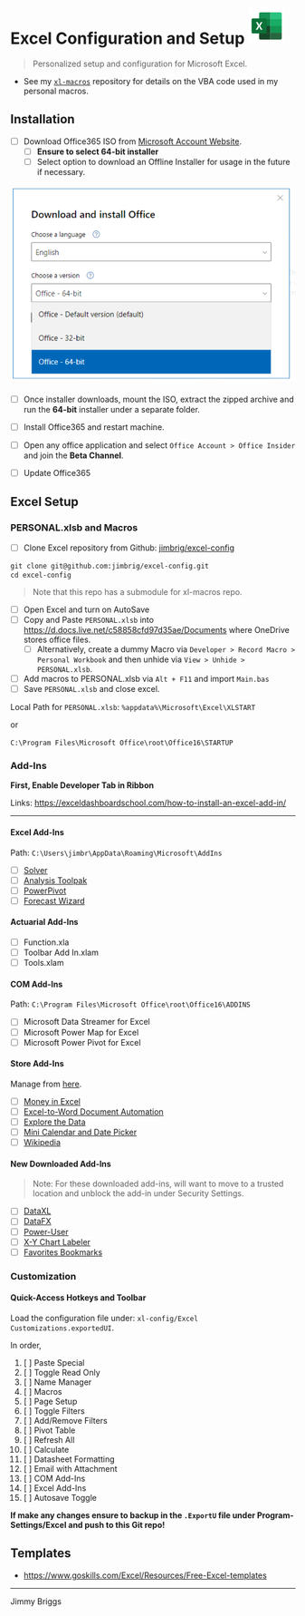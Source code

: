 # Excel Configuration and Setup <img src="images/icons8_microsoft_excel_2019_64.png">

> Personalized setup and configuration for Microsoft Excel.

- See my [`xl-macros`](https://github.com/jimbrig/xl-macros/tree/259b05ae8b62313aecddfba546a4e75e2cee03d1) repository for details on the VBA code used in my personal macros.

## Installation

- [ ] Download Office365 ISO from [Microsoft Account Website](https://account.microsoft.com/services/microsoft365/install).
	- [ ] **Ensure to select 64-bit installer**
	- [ ] Select option to download an Offline Installer for usage in the future if necessary.

![](images/office365-install.png)

- [ ] Once installer downloads, mount the ISO, extract the zipped archive and run the **64-bit** installer under a separate folder.
- [ ] Install Office365 and restart machine.
- [ ] Open any office application and select `Office Account > Office Insider` and join the **Beta Channel**.
- [ ] Update Office365


## Excel Setup

### PERSONAL.xlsb and Macros

- [ ] Clone Excel repository from Github: [jimbrig/excel-config](https://github.com/jimbrig/excel-config)

```
git clone git@github.com:jimbrig/excel-config.git
cd excel-config
```

> Note that this repo has a submodule for xl-macros repo.

- [ ] Open Excel and turn on AutoSave
- [ ] Copy and Paste `PERSONAL.xlsb` into <https://d.docs.live.net/c58858cfd97d35ae/Documents> where OneDrive stores office files.
  - [ ] Alternatively, create a dummy Macro via `Developer > Record Macro > Personal Workbook` and then unhide via `View > Unhide > PERSONAL.xlsb`.
- [ ] Add macros to PERSONAL.xlsb via `Alt + F11` and import `Main.bas`
- [ ] Save `PERSONAL.xlsb` and close excel.

Local Path for `PERSONAL.xlsb`: `%appdata%\Microsoft\Excel\XLSTART`

or

`C:\Program Files\Microsoft Office\root\Office16\STARTUP`

### Add-Ins

**First, Enable Developer Tab in Ribbon**

Links: <https://exceldashboardschool.com/how-to-install-an-excel-add-in/>

***

#### Excel Add-Ins

Path: `C:\Users\jimbr\AppData\Roaming\Microsoft\AddIns`

- [ ] [Solver](https://support.microsoft.com/en-us/office/load-the-solver-add-in-in-excel-612926fc-d53b-46b4-872c-e24772f078ca?ui=en-us&rs=en-us&ad=us)
- [ ] [Analysis Toolpak](https://support.microsoft.com/en-us/office/load-the-analysis-toolpak-in-excel-6a63e598-cd6d-42e3-9317-6b40ba1a66b4?ui=en-us&rs=en-us&ad=us)
- [ ] [PowerPivot](https://support.microsoft.com/en-us/office/start-the-power-pivot-add-in-for-excel-a891a66d-36e3-43fc-81e8-fc4798f39ea8?ui=en-us&rs=en-us&ad=us)
- [ ] [Forecast Wizard](https://docs.microsoft.com/en-us/previous-versions/sql/sql-server-2016/dn282376(v=sql.130)?redirectedfrom=MSDN)

#### Actuarial Add-Ins

- [ ] Function.xla
- [ ] Toolbar Add In.xlam
- [ ] Tools.xlam

#### COM Add-Ins

Path: `C:\Program Files\Microsoft Office\root\Office16\ADDINS`

- [ ] Microsoft Data Streamer for Excel
- [ ] Microsoft Power Map for Excel
- [ ] Microsoft Power Pivot for Excel

#### Store Add-Ins

Manage from [here](https://store.office.com/myapps.aspx?client=Win32_Excel&cv=16.0.0.0&pm=0&ClientSessionId=%7B55ADDD49-6FA7-4C23-8ACB-908CD167CC82%7D&lcid=1033&syslcid=1033&uilcid=1033&ui=en-US&rs=en-US&ad=US&fromAR=1&AuthType=1).

- [ ] [Money in Excel](https://appsource.microsoft.com/en-us/product/office/WA200001306?src=office&corrid=38c589f7-0b84-49d6-89c1-9b5723da1319&omexanonuid=74183fb0-30ac-4570-889c-d029b5dae844&referralurl=)
- [ ] [Excel-to-Word Document Automation](https://appsource.microsoft.com/en-us/product/office/WA104380955?src=office&corrid=3b378e68-74a2-49b6-ac87-b6d617c228a0&omexanonuid=6612e48a-a90d-4f50-9272-c47d209de3fa&referralurl=)
- [ ] [Explore the Data](https://appsource.microsoft.com/en-us/product/office/WA104379481?src=office&corrid=e766f2d7-4486-41cc-b86c-049c4d0a0aec&omexanonuid=b0f59df9-2f4d-436f-8aea-8962cfa5ad4e&referralurl=)
- [ ] [Mini Calendar and Date Picker](https://appsource.microsoft.com/en-us/product/office/WA102957665?src=office&corrid=bf2bf20a-3a85-4a99-a9c3-a673bd3859a1&omexanonuid=0000de10-1ae4-4ea8-b445-724ac8580732&referralurl=)
- [ ] [Wikipedia](https://appsource.microsoft.com/en-us/product/office/WA104099688?src=office&corrid=ea2ab40f-574a-4c86-9340-2be96f040846&omexanonuid=53bad5a4-2150-4019-b089-865c3a378cb7&referralurl=)

#### New Downloaded Add-Ins

> Note: For these downloaded add-ins, will want to move to a trusted location and unblock the add-in under Security Settings.

- [ ] [DataXL](https://exceldashboardschool.com/free-excel-add-ins-tools/)
- [ ] [DataFX](https://exceldashboardschool.com/free-excel-add-ins-tools/)
- [ ] [Power-User](https://www.powerusersoftwares.com/installation-instructions)
- [ ] [X-Y Chart Labeler](http://www.appspro.com/Utilities/ChartLabeler.htm)
- [ ] [Favorites Bookmarks](https://www.add-ins.com/favorite_bookmarks.htm)

### Customization

#### Quick-Access Hotkeys and Toolbar

Load the configuration file under: `xl-config/Excel Customizations.exportedUI`.

In order,

1. [ ] Paste Special
1. [ ] Toggle Read Only
1. [ ] Name Manager
1. [ ] Macros
1. [ ] Page Setup
1. [ ] Toggle Filters
1. [ ] Add/Remove Filters
1. [ ] Pivot Table
1. [ ] Refresh All
1. [ ] Calculate
1. [ ] Datasheet Formatting
1. [ ] Email with Attachment
1. [ ] COM Add-Ins
1. [ ] Excel Add-Ins
1. [ ] Autosave Toggle

**If make any changes ensure to backup in the `.ExportU` file under Program-Settings/Excel and push to this Git repo!**

## Templates

- <https://www.goskills.com/Excel/Resources/Free-Excel-templates>

***

Jimmy Briggs
